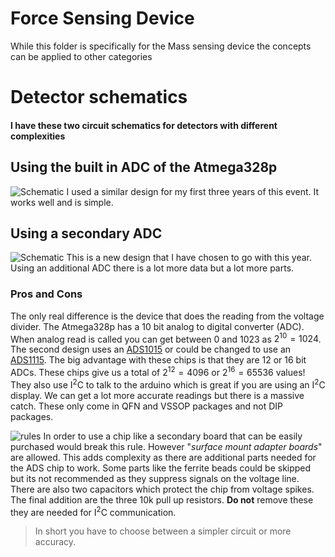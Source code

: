 # Force Sensing Device
While this folder is specifically for the Mass sensing device the concepts can be applied to other categories

# Detector schematics
#### I have these two circuit schematics for detectors with different complexities

## Using the built in ADC of the Atmega328p
![Schematic](https://i.imgur.com/cdL5cyd.png)
I used a similar design for my first three years of this event. It works well and is simple.

## Using a secondary ADC
![Schematic](https://i.imgur.com/GRMG1O0.png)
This is a new design that I have chosen to go with this year. Using an additional ADC there is a lot more data but a lot more parts.

### Pros and Cons
The only real difference is the device that does the reading from the voltage divider. The Atmega328p has a 10 bit analog to digital converter (ADC). When analog read is called you can get between 0 and 1023 as $2^{10} = 1024$. The second design uses an [ADS1015](https://www.ti.com/lit/ds/symlink/ads1015.pdf) or could be changed to use an [ADS1115](https://www.ti.com/lit/ds/symlink/ads1115.pdf). The big advantage with these chips is that they are 12 or 16 bit ADCs. These chips give us a total of $2^{12}=4096$ or $2^{16}=65536$ values! They also use I<sup>2</sup>C to talk to the arduino which is great if you are using an I<sup>2</sup>C display. We can get a lot more accurate readings but there is a massive catch. These only come in QFN and VSSOP packages and not DIP packages.

![rules](https://i.imgur.com/kiXHyrn.png)
In order to use a chip like a secondary board that can be easily purchased would break this rule. However "*surface mount adapter boards*" are allowed. This adds complexity as there are additional parts needed for the ADS chip to work. Some parts like the ferrite beads could be skipped but its not recommended as they suppress signals on the voltage line. There are also two capacitors which protect the chip from voltage spikes. The final addition are the three 10k pull up resistors. **Do not** remove these they are needed for I<sup>2</sup>C communication.

> In short you have to choose between a simpler circuit or more accuracy.